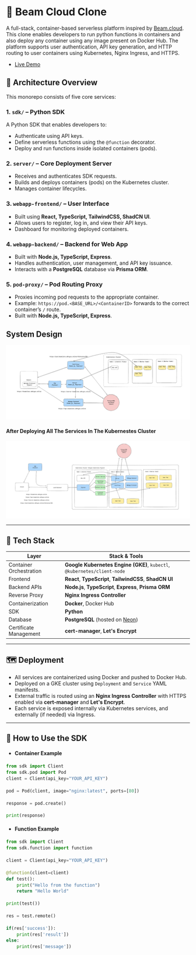 # 🚀 Beam Cloud Clone

A full-stack, container-based serverless platform inspired by [Beam.cloud](https://www.beam.cloud/). This clone enables developers to run python functions in containers and also deploy any container using any image present on Docker Hub. The platform supports user authentication, API key generation, and HTTP routing to user containers using Kubernetes, Nginx Ingress, and HTTPS.

- [Live Demo](https://beamclone.abhigna.online)

## 🧱 Architecture Overview

This monorepo consists of five core services:

### 1. `sdk/` – Python SDK

A Python SDK that enables developers to:

- Authenticate using API keys.
- Define serverless functions using the `@function` decorator.
- Deploy and run functions inside isolated containers (pods).

### 2. `server/` – Core Deployment Server

- Receives and authenticates SDK requests.
- Builds and deploys containers (pods) on the Kubernetes cluster.
- Manages container lifecycles.

### 3. `webapp-frontend/` – User Interface

- Built using **React, TypeScript, TailwindCSS, ShadCN UI**.
- Allows users to register, log in, and view their API keys.
- Dashboard for monitoring deployed containers.

### 4. `webapp-backend/` – Backend for Web App

- Built with **Node.js, TypeScript, Express**.
- Handles authentication, user management, and API key issuance.
- Interacts with a **PostgreSQL** database via **Prisma ORM**.

### 5. `pod-proxy/` – Pod Routing Proxy

- Proxies incoming pod requests to the appropriate container.
- Example: `https://pod.<BASE_URL>/<ContainerID>` forwards to the correct container’s `/` route.
- Built with **Node.js, TypeScript, Express**.

## System Design

![System Design](assets/system-design-1.png)

#### After Deploying All The Services In The Kubernestes Cluster

![System Design](assets/system-design-2.png)

---

## 🧰 Tech Stack

| Layer                   | Stack & Tools                                                            |
| ----------------------- | ------------------------------------------------------------------------ |
| Container Orchestration | **Google Kubernetes Engine (GKE)**, `kubectl`, `@kubernetes/client-node` |
| Frontend                | **React**, **TypeScript**, **TailwindCSS**, **ShadCN UI**                |
| Backend APIs            | **Node.js**, **TypeScript**, **Express**, **Prisma ORM**                 |
| Reverse Proxy           | **Nginx Ingress Controller**                                             |
| Containerization        | **Docker**, Docker Hub                                                   |
| SDK                     | **Python**                                                               |
| Database                | **PostgreSQL** (hosted on [Neon](https://neon.tech))                     |
| Certificate Management  | **cert-manager**, **Let's Encrypt**                                      |

---

## 🗺️ Deployment

- All services are containerized using Docker and pushed to Docker Hub.
- Deployed on a GKE cluster using `Deployment` and `Service` YAML manifests.
- External traffic is routed using an **Nginx Ingress Controller** with HTTPS enabled via **cert-manager** and **Let's Encrypt**.
- Each service is exposed internally via Kubernetes services, and externally (if needed) via Ingress.

---

## 🧪 How to Use the SDK

- #### Container Example

```python
from sdk import Client
from sdk.pod import Pod
client = Client(api_key="YOUR_API_KEY")

pod = Pod(client, image="nginx:latest", ports=[80])

response = pod.create()

print(response)
```

- #### Function Example

```python
from sdk import Client
from sdk.function import function

client = Client(api_key="YOUR_API_KEY")

@function(client=client)
def test():
    print("Hello from the function")
    return "Hello World"

print(test())

res = test.remote()

if(res['success']):
    print(res['result'])
else:
    print(res['message'])
```
